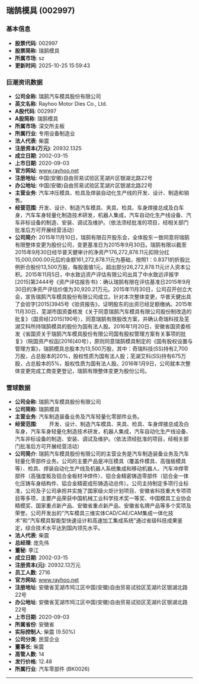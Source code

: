 ## 瑞鹄模具 (002997)

### 基本信息

- **股票代码**: 002997
- **股票简称**: 瑞鹄模具
- **所属市场**: sz
- **更新时间**: 2025-10-25 15:59:43

### 巨潮资讯数据

- **公司全称**: 瑞鹄汽车模具股份有限公司
- **英文名称**: Rayhoo Motor Dies Co., Ltd.
- **A股代码**: 002997
- **A股简称**: 瑞鹄模具
- **所属市场**: 深交所主板
- **所属行业**: 专用设备制造业
- **法人代表**: 柴震
- **注册资本(万元)**: 20932.1325
- **成立日期**: 2002-03-15
- **上市日期**: 2020-09-03
- **官方网站**: www.rayhoo.net
- **注册地址**: 中国(安徽)自由贸易试验区芜湖片区银湖北路22号
- **办公地址**: 中国(安徽)自由贸易试验区芜湖片区银湖北路22号
- **主营业务**: 汽车冲压模具、检具及焊装自动化生产线的开发、设计、制造和销售。
- **经营范围**: 开发、设计、制造汽车模具、夹具、检具、车身焊接总成及白车身，汽车车身轻量化制造技术研发，机器人集成，汽车自动化生产线设备、汽车非标设备的制造、安装、调试及维护。（依法须经批准的项目，经相关部门批准后方可开展经营活动）
- **公司简介**: 2015年11月10日，瑞鹄有限召开股东会，全体股东一致同意将瑞鹄有限整体变更为股份公司，变更基准日为2015年9月30日。瑞鹄有限以截至2015年9月30日经华普天健审计的净资产176,272,878.11元扣除分红15,000,000.00元后的金额161,272,878.11元为基础，按照1：0.8371的折股比例折合股份13,500万股，每股面值1元，超出部分26,272,878.11元计入资本公积。2015年11月5日，中水致远资产评估有限公司出具了中水致远评报字[2015]第2444号《资产评估报告书》：确认瑞鹄有限在评估基准日2015年9月30日的净资产评估价值为30,920.21万元。2015年11月30日，公司召开创立大会，宣告瑞鹄汽车模具股份有限公司成立。针对本次整体变更，华普天健出具了会验字[2015]3945号《验资报告》，证明股东的出资已经足额缴纳。2015年11月30日，芜湖市国资委核发《关于同意瑞鹄汽车模具有限公司股份制改造的批复》（国资经[2015]190号），同意瑞鹄有限股改方案，并确认奇瑞科技及芜湖艾科所持瑞鹄模具的股份为国有法人股。2016年1月20日，安徽省国资委核发《省国资关于瑞鹄汽车模具股份有限公司国有股权管理方案有关事项的批复》（皖国资产权函[2016]40号），原则同意瑞鹄模具制定的《国有股权设置与管理方案》，瑞鹄模具总股本为13,500万股，其中：奇瑞科技(SS)持有2,700万股，占总股本的20%，股权性质为国有法人股；芜湖艾科(SS)持有675万股，占总股本的5%，股权性质为国有法人股。2016年1月9日，公司就本次整体变更完成工商变更登记，瑞鹄有限整体变更为股份公司。

### 雪球数据

- **公司全称**: 瑞鹄汽车模具股份有限公司
- **公司简称**: 瑞鹄模具
- **主营业务**: 汽车制造装备业务及汽车轻量化零部件业务。
- **经营范围**: 　　开发、设计、制造汽车模具、夹具、检具、车身焊接总成及白车身，汽车车身轻量化制造技术研发，机器人集成，汽车自动化生产线设备、汽车非标设备的制造、安装、调试及维护。（依法须经批准的项目，经相关部门批准后方可开展经营活动）
- **公司简介**: 瑞鹄汽车模具股份有限公司的主营业务是汽车制造装备业务及汽车轻量化零部件业务。公司的主要产品是冲压模具（覆盖件模具、高强板模具等）、检具、焊装自动化生产线及机器人系统集成和移动机器人、汽车冲焊零部件（高强度板及铝合金板材冲焊件）、铝合金精密铸造零部件（铝合金一体化压铸车身结构件、铝合金精密成形铸造动总件）。公司主持制定多项行业标准，公司及子公司承担并实施了国家级火炬计划项目、安徽省科技重大专项项目等多项，主要产品荣获中国机械工业科学技术奖一等奖、中国模具工业协会精模奖、国家重点新产品、安徽省重点新产品、安徽省名牌产品等多个奖项及荣誉。公司开发出的“汽车模具三维实体CAD/CAE/CAM集成一体化技术”和“汽车模具智能型快速设计和高速加工集成系统”通过省级科技成果鉴定，综合技术水平达到国内领先水平。
- **法人代表**: 柴震
- **总经理**: 庞先伟
- **董秘**: 李江
- **成立日期**: 2002-03-15
- **注册资本(元)**: 20932.13万元
- **员工人数**: 2716
- **官方网站**: www.rayhoo.net
- **注册地址**: 安徽省芜湖市鸠江区中国(安徽)自由贸易试验区芜湖片区银湖北路22号
- **办公地址**: 安徽省芜湖市鸠江区中国(安徽)自由贸易试验区芜湖片区银湖北路22号
- **上市日期**: 2020-09-03
- **所属省份**: 安徽省
- **实际控制人**: 柴震 (9.50%)
- **公司分类**: 民营企业
- **董事长**: 柴震
- **高管人数**: 14
- **发行价格**: 12.48
- **所属行业**: 汽车零部件 (BK0026)

---
